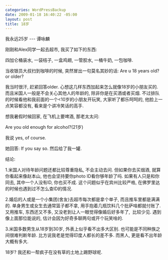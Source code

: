 ```yaml
--- 
categories: WordPressBackup
date: 2009-01-18 16:40:22 -05:00
layout: post
title: 18岁
---
```

我永远25岁 --- 谭咏麟

<!--more-->

刚刚和Alex同学一起去超市, 我买了如下的东西:

四加仑桶装水, 一袋桔子, 一盒鸡翅, 一管胶水, 一桶牛奶, 一包咖啡.

当收银员大叔扫到咖啡的时候, 突然冒出一句莫名其妙的话: Are u 18 years old? or older?

我当时很汗, 赶紧回答older. 心想这几样东西加起来怎么就像18岁的小朋友买的. 而且米国人一般是不会关心其他人的年龄的, 除非你是在买酒或者买烟. 不过排队的时候看他和我前面的一个&lt;10岁的小朋友开玩笑, 大家听了都乐呵呵的, 他脸上一点笑容都没有, 看来是个讲冷笑话的高手.

想我暑假时候回家, 在飞机上要啤酒, 那老太太问:

Are you old enough for alcohol?(21岁)

我说 yes, of course.

她回答: If you say so. 然后给了我一罐.

结论:

1.米国人对待年龄问题还都比较尊重隐私, 不会主动去问. 但如果你去买烟酒, 就算你看起来像赵本山, 他也会坚持要你photo ID看你够年龄了吗. 如果有人只是和你同去, 其中一个人没有ID, 你也买不成. 这个问题似乎在宾州比较严格, 在佛罗里达的时候也遇到过不怎么查ID的情况.

2.婚后的人或是一个小集团(舍友)去超市每次都是拿个单子, 而且推车里都是满满的. 单身男生或女生去通常篮子都不拿, 用手抱着几瓶饮料几个批萨啥都就付账了. 又用推车, 东西还又不多, 又没老到让人一眼觉得像婚后好多年了,  比较少见. 遇到像上面那位能说的, 估计会因为好奇多聊两句或开个玩笑啥的.

3.米国多数男生从18岁到30岁, 外表上似乎看不出多大区别. 也可能是不同种族之间很难判断年龄. 比方说我老是觉得印度人都长的差不多. 而黑人, 更是看不出年龄大概有多大.

18岁? 我还和一帮疯子在没有草的土地上踢野球呢.
